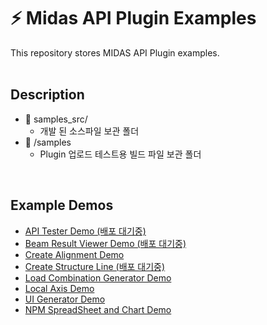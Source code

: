 # ⚡ Midas API Plugin Examples
This repository stores MIDAS API Plugin examples.
<br /><br />

## Description
- 📁 samples_src/
  - 개발 된 소스파일 보관 폴더
- 📁 /samples
  - Plugin 업로드 테스트용 빌드 파일 보관 폴더
<br />

## Example Demos
- [API Tester Demo (배포 대기중)](https://kh1012.github.io/sproj-examples/examples/api-tester)
- [Beam Result Viewer Demo (배포 대기중)](https://kh1012.github.io/sproj-examples/examples/beam-result-viewer)
- [Create Alignment Demo](https://kh1012.github.io/sproj-examples/examples/create-alignment)
- [Create Structure Line (배포 대기중)](https://kh1012.github.io/sproj-examples/examples/create-structure-line)
- [Load Combination Generator Demo](https://kh1012.github.io/sproj-examples/examples/lcom-generator)
- [Local Axis Demo](https://kh1012.github.io/sproj-examples/examples/local-axis)
- [UI Generator Demo](https://kh1012.github.io/sproj-examples/examples/ui-generator)
- [NPM SpreadSheet and Chart Demo](https://kh1012.github.io/sproj-examples/examples/npm-spreadsheet-chart)

